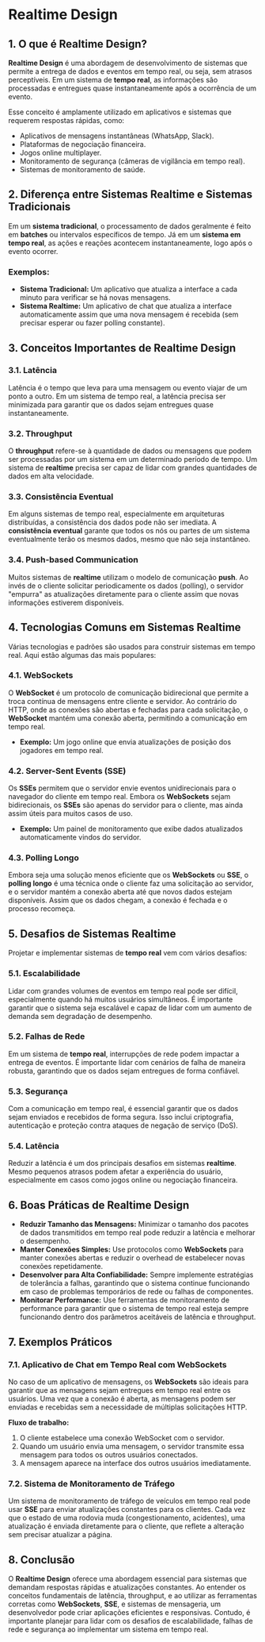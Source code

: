 # Realtime Design

## 1. O que é Realtime Design?

**Realtime Design** é uma abordagem de desenvolvimento de sistemas que permite a entrega de dados e eventos em tempo real, ou seja, sem atrasos perceptíveis. Em um sistema de **tempo real**, as informações são processadas e entregues quase instantaneamente após a ocorrência de um evento.

Esse conceito é amplamente utilizado em aplicativos e sistemas que requerem respostas rápidas, como:

- Aplicativos de mensagens instantâneas (WhatsApp, Slack).
- Plataformas de negociação financeira.
- Jogos online multiplayer.
- Monitoramento de segurança (câmeras de vigilância em tempo real).
- Sistemas de monitoramento de saúde.

## 2. Diferença entre Sistemas Realtime e Sistemas Tradicionais

Em um **sistema tradicional**, o processamento de dados geralmente é feito em **batches** ou intervalos específicos de tempo. Já em um **sistema em tempo real**, as ações e reações acontecem instantaneamente, logo após o evento ocorrer.

### Exemplos:

- **Sistema Tradicional:** Um aplicativo que atualiza a interface a cada minuto para verificar se há novas mensagens.
- **Sistema Realtime:** Um aplicativo de chat que atualiza a interface automaticamente assim que uma nova mensagem é recebida (sem precisar esperar ou fazer polling constante).

## 3. Conceitos Importantes de Realtime Design

### 3.1. **Latência**

Latência é o tempo que leva para uma mensagem ou evento viajar de um ponto a outro. Em um sistema de tempo real, a latência precisa ser minimizada para garantir que os dados sejam entregues quase instantaneamente.

### 3.2. **Throughput**

O **throughput** refere-se à quantidade de dados ou mensagens que podem ser processadas por um sistema em um determinado período de tempo. Um sistema de **realtime** precisa ser capaz de lidar com grandes quantidades de dados em alta velocidade.

### 3.3. **Consistência Eventual**

Em alguns sistemas de tempo real, especialmente em arquiteturas distribuídas, a consistência dos dados pode não ser imediata. A **consistência eventual** garante que todos os nós ou partes de um sistema eventualmente terão os mesmos dados, mesmo que não seja instantâneo.

### 3.4. **Push-based Communication**

Muitos sistemas de **realtime** utilizam o modelo de comunicação **push**. Ao invés de o cliente solicitar periodicamente os dados (polling), o servidor "empurra" as atualizações diretamente para o cliente assim que novas informações estiverem disponíveis.

## 4. Tecnologias Comuns em Sistemas Realtime

Várias tecnologias e padrões são usados para construir sistemas em tempo real. Aqui estão algumas das mais populares:

### 4.1. **WebSockets**

O **WebSocket** é um protocolo de comunicação bidirecional que permite a troca contínua de mensagens entre cliente e servidor. Ao contrário do HTTP, onde as conexões são abertas e fechadas para cada solicitação, o **WebSocket** mantém uma conexão aberta, permitindo a comunicação em tempo real.

- **Exemplo:** Um jogo online que envia atualizações de posição dos jogadores em tempo real.

### 4.2. **Server-Sent Events (SSE)**

Os **SSEs** permitem que o servidor envie eventos unidirecionais para o navegador do cliente em tempo real. Embora os **WebSockets** sejam bidirecionais, os **SSEs** são apenas do servidor para o cliente, mas ainda assim úteis para muitos casos de uso.

- **Exemplo:** Um painel de monitoramento que exibe dados atualizados automaticamente vindos do servidor.

### 4.3. **Polling Longo**

Embora seja uma solução menos eficiente que os **WebSockets** ou **SSE**, o **polling longo** é uma técnica onde o cliente faz uma solicitação ao servidor, e o servidor mantém a conexão aberta até que novos dados estejam disponíveis. Assim que os dados chegam, a conexão é fechada e o processo recomeça.

## 5. Desafios de Sistemas Realtime

Projetar e implementar sistemas de **tempo real** vem com vários desafios:

### 5.1. **Escalabilidade**

Lidar com grandes volumes de eventos em tempo real pode ser difícil, especialmente quando há muitos usuários simultâneos. É importante garantir que o sistema seja escalável e capaz de lidar com um aumento de demanda sem degradação de desempenho.

### 5.2. **Falhas de Rede**

Em um sistema de **tempo real**, interrupções de rede podem impactar a entrega de eventos. É importante lidar com cenários de falha de maneira robusta, garantindo que os dados sejam entregues de forma confiável.

### 5.3. **Segurança**

Com a comunicação em tempo real, é essencial garantir que os dados sejam enviados e recebidos de forma segura. Isso inclui criptografia, autenticação e proteção contra ataques de negação de serviço (DoS).

### 5.4. **Latência**

Reduzir a latência é um dos principais desafios em sistemas **realtime**. Mesmo pequenos atrasos podem afetar a experiência do usuário, especialmente em casos como jogos online ou negociação financeira.

## 6. Boas Práticas de Realtime Design

- **Reduzir Tamanho das Mensagens:** Minimizar o tamanho dos pacotes de dados transmitidos em tempo real pode reduzir a latência e melhorar o desempenho.
- **Manter Conexões Simples:** Use protocolos como **WebSockets** para manter conexões abertas e reduzir o overhead de estabelecer novas conexões repetidamente.
- **Desenvolver para Alta Confiabilidade:** Sempre implemente estratégias de tolerância a falhas, garantindo que o sistema continue funcionando em caso de problemas temporários de rede ou falhas de componentes.
- **Monitorar Performance:** Use ferramentas de monitoramento de performance para garantir que o sistema de tempo real esteja sempre funcionando dentro dos parâmetros aceitáveis de latência e throughput.

## 7. Exemplos Práticos

### 7.1. Aplicativo de Chat em Tempo Real com WebSockets

No caso de um aplicativo de mensagens, os **WebSockets** são ideais para garantir que as mensagens sejam entregues em tempo real entre os usuários. Uma vez que a conexão é aberta, as mensagens podem ser enviadas e recebidas sem a necessidade de múltiplas solicitações HTTP.

**Fluxo de trabalho:**

1. O cliente estabelece uma conexão WebSocket com o servidor.
2. Quando um usuário envia uma mensagem, o servidor transmite essa mensagem para todos os outros usuários conectados.
3. A mensagem aparece na interface dos outros usuários imediatamente.

### 7.2. Sistema de Monitoramento de Tráfego

Um sistema de monitoramento de tráfego de veículos em tempo real pode usar **SSE** para enviar atualizações constantes para os clientes. Cada vez que o estado de uma rodovia muda (congestionamento, acidentes), uma atualização é enviada diretamente para o cliente, que reflete a alteração sem precisar atualizar a página.

## 8. Conclusão

O **Realtime Design** oferece uma abordagem essencial para sistemas que demandam respostas rápidas e atualizações constantes. Ao entender os conceitos fundamentais de latência, throughput, e ao utilizar as ferramentas corretas como **WebSockets**, **SSE**, e sistemas de mensageria, um desenvolvedor pode criar aplicações eficientes e responsivas. Contudo, é importante planejar para lidar com os desafios de escalabilidade, falhas de rede e segurança ao implementar um sistema em tempo real.
